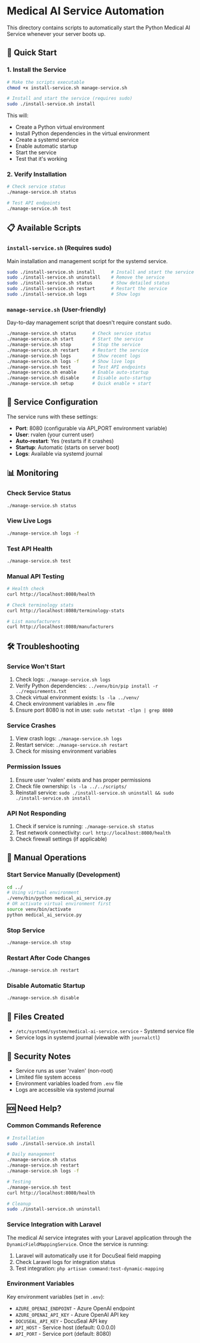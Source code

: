# Medical AI Service Automation

This directory contains scripts to automatically start the Python Medical AI Service whenever your server boots up.

## 🚀 Quick Start

### 1. Install the Service

```bash
# Make the scripts executable
chmod +x install-service.sh manage-service.sh

# Install and start the service (requires sudo)
sudo ./install-service.sh install
```

This will:
- Create a Python virtual environment
- Install Python dependencies in the virtual environment
- Create a systemd service
- Enable automatic startup
- Start the service
- Test that it's working

### 2. Verify Installation

```bash
# Check service status
./manage-service.sh status

# Test API endpoints
./manage-service.sh test
```

## 📋 Available Scripts

### `install-service.sh` (Requires sudo)
Main installation and management script for the systemd service.

```bash
sudo ./install-service.sh install      # Install and start the service
sudo ./install-service.sh uninstall    # Remove the service
sudo ./install-service.sh status       # Show detailed status
sudo ./install-service.sh restart      # Restart the service
sudo ./install-service.sh logs         # Show logs
```

### `manage-service.sh` (User-friendly)
Day-to-day management script that doesn't require constant sudo.

```bash
./manage-service.sh status      # Check service status
./manage-service.sh start       # Start the service
./manage-service.sh stop        # Stop the service
./manage-service.sh restart     # Restart the service
./manage-service.sh logs        # Show recent logs
./manage-service.sh logs -f     # Show live logs
./manage-service.sh test        # Test API endpoints
./manage-service.sh enable      # Enable auto-startup
./manage-service.sh disable     # Disable auto-startup
./manage-service.sh setup       # Quick enable + start
```

## 🔧 Service Configuration

The service runs with these settings:
- **Port**: 8080 (configurable via API_PORT environment variable)
- **User**: rvalen (your current user)
- **Auto-restart**: Yes (restarts if it crashes)
- **Startup**: Automatic (starts on server boot)
- **Logs**: Available via systemd journal

## 📊 Monitoring

### Check Service Status
```bash
./manage-service.sh status
```

### View Live Logs
```bash
./manage-service.sh logs -f
```

### Test API Health
```bash
./manage-service.sh test
```

### Manual API Testing
```bash
# Health check
curl http://localhost:8080/health

# Check terminology stats
curl http://localhost:8080/terminology-stats

# List manufacturers
curl http://localhost:8080/manufacturers
```

## 🛠️ Troubleshooting

### Service Won't Start
1. Check logs: `./manage-service.sh logs`
2. Verify Python dependencies: `../venv/bin/pip install -r ../requirements.txt`
3. Check virtual environment exists: `ls -la ../venv/`
4. Check environment variables in `.env` file
5. Ensure port 8080 is not in use: `sudo netstat -tlpn | grep 8080`

### Service Crashes
1. View crash logs: `./manage-service.sh logs`
2. Restart service: `./manage-service.sh restart`
3. Check for missing environment variables

### Permission Issues
1. Ensure user 'rvalen' exists and has proper permissions
2. Check file ownership: `ls -la ../../scripts/`
3. Reinstall service: `sudo ./install-service.sh uninstall && sudo ./install-service.sh install`

### API Not Responding
1. Check if service is running: `./manage-service.sh status`
2. Test network connectivity: `curl http://localhost:8080/health`
3. Check firewall settings (if applicable)

## 🔄 Manual Operations

### Start Service Manually (Development)
```bash
cd ../
# Using virtual environment
./venv/bin/python medical_ai_service.py
# OR activate virtual environment first
source venv/bin/activate
python medical_ai_service.py
```

### Stop Service
```bash
./manage-service.sh stop
```

### Restart After Code Changes
```bash
./manage-service.sh restart
```

### Disable Automatic Startup
```bash
./manage-service.sh disable
```

## 📁 Files Created

- `/etc/systemd/system/medical-ai-service.service` - Systemd service file
- Service logs in systemd journal (viewable with `journalctl`)

## 🔐 Security Notes

- Service runs as user 'rvalen' (non-root)
- Limited file system access
- Environment variables loaded from `.env` file
- Logs are accessible via systemd journal

## 🆘 Need Help?

### Common Commands Reference
```bash
# Installation
sudo ./install-service.sh install

# Daily management
./manage-service.sh status
./manage-service.sh restart
./manage-service.sh logs -f

# Testing
./manage-service.sh test
curl http://localhost:8080/health

# Cleanup
sudo ./install-service.sh uninstall
```

### Service Integration with Laravel

The medical AI service integrates with your Laravel application through the `DynamicFieldMappingService`. Once the service is running:

1. Laravel will automatically use it for DocuSeal field mapping
2. Check Laravel logs for integration status
3. Test integration: `php artisan command:test-dynamic-mapping`

### Environment Variables

Key environment variables (set in `.env`):
- `AZURE_OPENAI_ENDPOINT` - Azure OpenAI endpoint
- `AZURE_OPENAI_API_KEY` - Azure OpenAI API key
- `DOCUSEAL_API_KEY` - DocuSeal API key
- `API_HOST` - Service host (default: 0.0.0.0)
- `API_PORT` - Service port (default: 8080) 